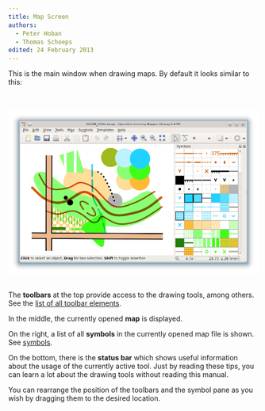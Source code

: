 ```yaml
---
title: Map Screen
authors:
  - Peter Hoban
  - Thomas Schoeps
edited: 24 February 2013
---
```


<p>This is the main window when drawing maps. By default it looks similar to this:</p>

<br/><br/><img src="images/main_window.png" border="0" /><br/><br/>

<p>The <b>toolbars</b> at the top provide access to the drawing tools, among others. See the <a href="toolbars.md">list of all toolbar elements</a>.</p>

<p>In the middle, the currently opened <b>map</b> is displayed.</p>

<p>On the right, a list of all <b>symbols</b> in the currently opened map file is shown. See <a href="symbol_dock_widget.md">symbols</a>.</p>

<p>On the bottom, there is the <b>status bar</b> which shows useful information about the usage of the currently active tool. Just by reading these tips, you can learn a lot about the drawing tools without reading this manual.</p>

<p>You can rearrange the position of the toolbars and the symbol pane as you wish by dragging them to the desired location.</p>
